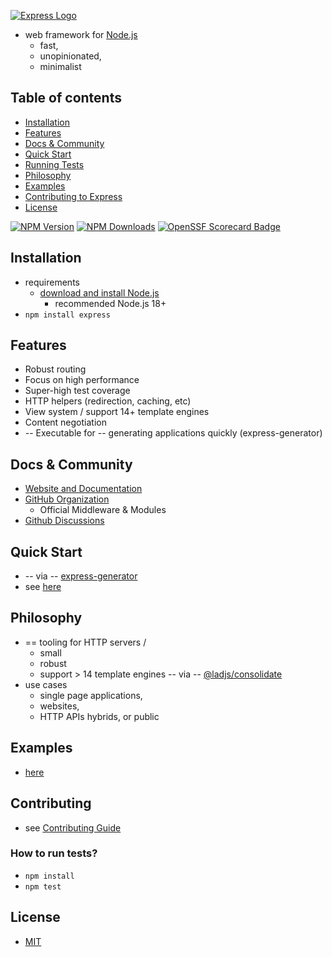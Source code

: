 [![Express Logo](https://i.cloudup.com/zfY6lL7eFa-3000x3000.png)](https://expressjs.com/)

* web framework for [Node.js](https://nodejs.org)
  * fast,
  * unopinionated,
  * minimalist

## Table of contents

* [Installation](#Installation)
* [Features](#Features)
* [Docs & Community](#docs--community)
* [Quick Start](#Quick-Start)
* [Running Tests](#Running-Tests)
* [Philosophy](#Philosophy)
* [Examples](#Examples)
* [Contributing to Express](#Contributing)
* [License](#license)

[![NPM Version][npm-version-image]][npm-url]
[![NPM Downloads][npm-downloads-image]][npm-downloads-url]
[![OpenSSF Scorecard Badge][ossf-scorecard-badge]][ossf-scorecard-visualizer]

## Installation

* requirements
  * [download and install Node.js](https://nodejs.org/en/download/)
    * recommended Node.js 18+
* `npm install express`

## Features

* Robust routing
* Focus on high performance
* Super-high test coverage
* HTTP helpers (redirection, caching, etc)
* View system / support 14+ template engines
* Content negotiation
* -- Executable for -- generating applications quickly (express-generator)

## Docs & Community

* [Website and Documentation](https://github.com/expressjs/expressjs.com)
* [GitHub Organization](https://github.com/expressjs)
  * Official Middleware & Modules
* [Github Discussions](https://github.com/expressjs/discussions)

## Quick Start

* -- via -- [express-generator](https://github.com/expressjs/generator)
* see [here](https://github.com/dancer1325/expressjs.com/blob/gh-pages/en/starter/generator.md)

## Philosophy

* == tooling for HTTP servers /
  * small
  * robust
  * support > 14 template engines -- via -- [@ladjs/consolidate](https://github.com/ladjs/consolidate)
* use cases
  * single page applications,
  * websites,
  * HTTP APIs hybrids, or public

## Examples
* [here](examples)

## Contributing
* see [Contributing Guide](Contributing.md)

### How to run tests?

* `npm install`
* `npm test`

## License

* [MIT](LICENSE)

[coveralls-image]: https://badgen.net/coveralls/c/github/expressjs/express/master
[coveralls-url]: https://coveralls.io/r/expressjs/express?branch=master
[github-actions-ci-image]: https://badgen.net/github/checks/expressjs/express/master?label=CI
[github-actions-ci-url]: https://github.com/expressjs/express/actions/workflows/ci.yml
[npm-downloads-image]: https://badgen.net/npm/dm/express
[npm-downloads-url]: https://npmcharts.com/compare/express?minimal=true
[npm-url]: https://npmjs.org/package/express
[npm-version-image]: https://badgen.net/npm/v/express
[ossf-scorecard-badge]: https://api.scorecard.dev/projects/github.com/expressjs/express/badge
[ossf-scorecard-visualizer]: https://ossf.github.io/scorecard-visualizer/#/projects/github.com/expressjs/express
[Code of Conduct]: https://github.com/expressjs/express/blob/master/Code-Of-Conduct.md
